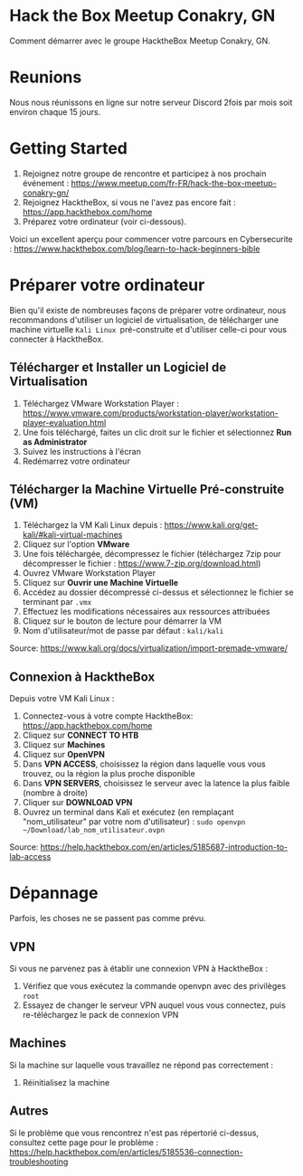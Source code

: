 # Hack the Box Meetup Conakry, GN
Comment démarrer avec le groupe HacktheBox Meetup Conakry, GN.

# Reunions
Nous nous réunissons en ligne sur notre serveur Discord 2fois par mois soit environ chaque 15 jours.

# Getting Started
1. Rejoignez notre groupe de rencontre et participez à nos prochain événement : https://www.meetup.com/fr-FR/hack-the-box-meetup-conakry-gn/
2. Rejoignez HacktheBox, si vous ne l'avez pas encore fait : https://app.hackthebox.com/home
3. Préparez votre ordinateur (voir ci-dessous).

Voici un excellent aperçu pour commencer votre parcours en Cybersecurite :
https://www.hackthebox.com/blog/learn-to-hack-beginners-bible

# Préparer votre ordinateur
Bien qu'il existe de nombreuses façons de préparer votre ordinateur, nous recommandons d'utiliser un logiciel de virtualisation, de télécharger une machine virtuelle `Kali Linux `pré-construite et d'utiliser celle-ci pour vous connecter à HacktheBox.
## Télécharger et Installer un Logiciel de Virtualisation
1. Téléchargez VMware Workstation Player : https://www.vmware.com/products/workstation-player/workstation-player-evaluation.html
2. Une fois téléchargé, faites un clic droit sur le fichier et sélectionnez **Run as Administrator**
3. Suivez les instructions à l'écran
4. Redémarrez votre ordinateur

## Télécharger la Machine Virtuelle Pré-construite (VM)
1. Téléchargez la VM Kali Linux depuis : https://www.kali.org/get-kali/#kali-virtual-machines
2. Cliquez sur l'option  **VMware** 
3. Une fois téléchargée, décompressez le fichier (téléchargez 7zip pour décompresser le fichier : https://www.7-zip.org/download.html)
4. Ouvrez VMware Workstation Player
5. Cliquez sur **Ouvrir une Machine Virtuelle**
6. Accédez au dossier décompressé ci-dessus et sélectionnez le fichier se terminant par ``.vmx``
7. Effectuez les modifications nécessaires aux ressources attribuées
8. Cliquez sur le bouton de lecture pour démarrer la VM
9. Nom d'utilisateur/mot de passe par défaut : `kali/kali`

Source: https://www.kali.org/docs/virtualization/import-premade-vmware/

## Connexion à HacktheBox
Depuis votre VM Kali Linux :
1. Connectez-vous à votre compte HacktheBox: https://app.hackthebox.com/home
2. Cliquez sur **CONNECT TO HTB**
3. Cliquez sur **Machines**
4. Cliquez sur **OpenVPN**
5. Dans **VPN ACCESS**, choisissez la région dans laquelle vous vous trouvez, ou la région la plus proche disponible
6. Dans **VPN SERVERS**, choisissez le serveur avec la latence la plus faible (nombre à droite)
7. Cliquer sur **DOWNLOAD VPN**
8. Ouvrez un terminal dans Kali et exécutez (en remplaçant "nom_utilisateur" par votre nom d'utilisateur) : ``sudo openvpn ~/Download/lab_nom_utilisateur.ovpn``

Source: https://help.hackthebox.com/en/articles/5185687-introduction-to-lab-access

# Dépannage
Parfois, les choses ne se passent pas comme prévu.
## VPN
Si vous ne parvenez pas à établir une connexion VPN à HacktheBox :
1. Vérifiez que vous exécutez la commande openvpn avec des privilèges `root`
2. Essayez de changer le serveur VPN auquel vous vous connectez, puis re-téléchargez le pack de connexion VPN
## Machines
Si la machine sur laquelle vous travaillez ne répond pas correctement :
1. Réinitialisez la machine
## Autres
Si le problème que vous rencontrez n'est pas répertorié ci-dessus, consultez cette page pour le problème :
https://help.hackthebox.com/en/articles/5185536-connection-troubleshooting
